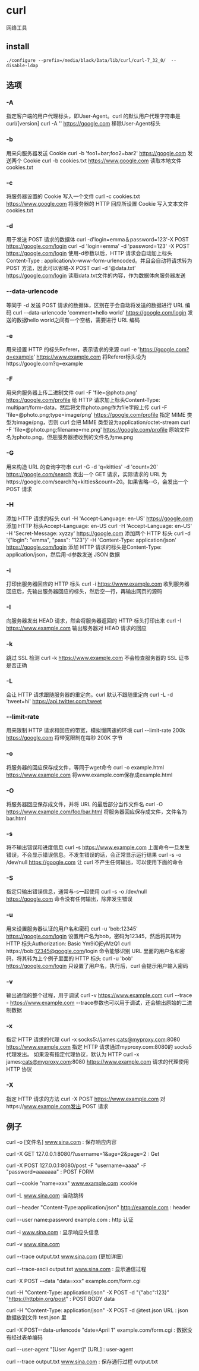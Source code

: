 # curl
网络工具

## install
```shell
./configure --prefix=/media/black/Data/lib/curl/curl-7_32_0/  --disable-ldap
```

## 选项

### -A 
指定客户端的用户代理标头，即User-Agent。curl 的默认用户代理字符串是curl/[version] curl -A '' https://google.com 
移除User-Agent标头 

### -b 
用来向服务器发送 Cookie 
curl -b 'foo1=bar;foo2=bar2' https://google.com 
发送两个 Cookie 
curl -b cookies.txt https://www.google.com 
读取本地文件cookies.txt 

### -c 
将服务器设置的 Cookie 写入一个文件 
curl -c cookies.txt https://www.google.com 
将服务器的 HTTP 回应所设置 Cookie 写入文本文件cookies.txt 

### -d 
用于发送 POST 请求的数据体 
curl -d'login=emma＆password=123'-X POST https://google.com/login 
curl -d 'login=emma' -d 'password=123' -X POST  https://google.com/login 
使用-d参数以后，HTTP 请求会自动加上标头Content-Type : application/x-www-form-urlencoded。并且会自动将请求转为 POST 方法，因此可以省略-X POST 
curl -d '@data.txt' https://google.com/login 
读取data.txt文件的内容，作为数据体向服务器发送 

### --data-urlencode  
等同于 -d 发送 POST 请求的数据体，区别在于会自动将发送的数据进行 URL 编码 
curl --data-urlencode 'comment=hello world' https://google.com/login 
发送的数据hello world之间有一个空格，需要进行 URL 编码 

### -e 
用来设置 HTTP 的标头Referer，表示请求的来源 
curl -e 'https://google.com?q=example' https://www.example.com 
将Referer标头设为https://google.com?q=example 

### -F 
用来向服务器上传二进制文件 
curl -F 'file=@photo.png' https://google.com/profile 
给 HTTP 请求加上标头Content-Type: multipart/form-data，然后将文件photo.png作为file字段上传 
curl -F 'file=@photo.png;type=image/png' https://google.com/profile 
指定 MIME 类型为image/png，否则 curl 会把 MIME 类型设为application/octet-stream 
curl -F 'file=@photo.png;filename=me.png' https://google.com/profile 
原始文件名为photo.png，但是服务器接收到的文件名为me.png 

### -G 
用来构造 URL 的查询字符串 
curl -G -d 'q=kitties' -d 'count=20' https://google.com/search 
发出一个 GET 请求，实际请求的 URL 为https://google.com/search?q=kitties&count=20。如果省略--G，会发出一个 POST 请求 

### -H 
添加 HTTP 请求的标头 
curl -H 'Accept-Language: en-US' https://google.com 
添加 HTTP 标头Accept-Language: en-US 
curl -H 'Accept-Language: en-US' -H 'Secret-Message: xyzzy' https://google.com 
添加两个 HTTP 标头 
curl -d '{"login": "emma", "pass": "123"}' -H 'Content-Type: application/json' https://google.com/login 
添加 HTTP 请求的标头是Content-Type: application/json，然后用-d参数发送 JSON 数据 

### -i 
打印出服务器回应的 HTTP 标头 
curl -i https://www.example.com 
收到服务器回应后，先输出服务器回应的标头，然后空一行，再输出网页的源码 

### -I 
向服务器发出 HEAD 请求，然会将服务器返回的 HTTP 标头打印出来 
curl -I https://www.example.com 
输出服务器对 HEAD 请求的回应 

### -k 
跳过 SSL 检测 
curl -k https://www.example.com 
不会检查服务器的 SSL 证书是否正确 

### -L 
会让 HTTP 请求跟随服务器的重定向。curl 默认不跟随重定向 
curl -L -d 'tweet=hi' https://api.twitter.com/tweet 

### --limit-rate 
用来限制 HTTP 请求和回应的带宽，模拟慢网速的环境 
curl --limit-rate 200k https://google.com 
将带宽限制在每秒 200K 字节 

### -o 
将服务器的回应保存成文件，等同于wget命令 
curl -o example.html https://www.example.com 
将www.example.com保存成example.html 

### -O 
将服务器回应保存成文件，并将 URL 的最后部分当作文件名 
curl -O https://www.example.com/foo/bar.html 
将服务器回应保存成文件，文件名为bar.html 

### -s 
将不输出错误和进度信息 
curl -s https://www.example.com 
上面命令一旦发生错误，不会显示错误信息。不发生错误的话，会正常显示运行结果 
curl -s -o /dev/null https://google.com 
让 curl 不产生任何输出，可以使用下面的命令 

### -S 
指定只输出错误信息，通常与-s一起使用 
curl -s -o /dev/null https://google.com 
命令没有任何输出，除非发生错误 

### -u 
用来设置服务器认证的用户名和密码 
curl -u 'bob:12345' https://google.com/login 
设置用户名为bob，密码为12345，然后将其转为 HTTP 标头Authorization: Basic Ym9iOjEyMzQ1 
curl https://bob:12345@google.com/login 
命令能够识别 URL 里面的用户名和密码，将其转为上个例子里面的 HTTP 标头 
curl -u 'bob' https://google.com/login 
只设置了用户名，执行后，curl 会提示用户输入密码 

### -v 
输出通信的整个过程，用于调试 
curl -v https://www.example.com 
curl --trace - https://www.example.com 
--trace参数也可以用于调试，还会输出原始的二进制数据 

### -x 
指定 HTTP 请求的代理 
curl -x socks5://james:cats@myproxy.com:8080 https://www.example.com 
指定 HTTP 请求通过myproxy.com:8080的 socks5 代理发出。 
如果没有指定代理协议，默认为 HTTP 
curl -x james:cats@myproxy.com:8080 https://www.example.com 
请求的代理使用 HTTP 协议 

### -X 
指定 HTTP 请求的方法 
curl -X POST https://www.example.com 
对https://www.example.com发出 POST 请求 


## 例子
curl -o [文件名] www.sina.com : 保存响应内容 

curl -X GET 127.0.0.1:8080/\?username=1\&age=2\&page=2 : Get 

curl -X POST 127.0.0.1:8080/post -F "username=aaaa" -F "password=aaaaaaa"  : POST FORM 

curl --cookie "name=xxx" www.example.com  :cookie 

curl -L www.sina.com  :自动跳转 

curl --header "Content-Type:application/json" http://example.com : header 

curl --user name:password example.com : http 认证 

curl -i www.sina.com  : 显示响应头信息 

curl -v www.sina.com 

curl --trace output.txt www.sina.com (更加详细) 

curl --trace-ascii output.txt www.sina.com : 显示通信过程 

curl -X POST --data "data=xxx" example.com/form.cgi 

curl -H "Content-Type: application/json" -X POST -d "{\"abc\":123}" "https://httpbin.org/post"  : POST BODY data 

curl -H "Content-Type: application/json" -X POST -d @test.json URL : json 数据放到文件 test.json 里 

curl -X POST--data-urlencode "date=April 1" example.com/form.cgi  : 数据没有经过表单编码 

curl --user-agent "[User Agent]" [URL] : user-agent 

curl --trace output.txt www.sina.com : 保存通行过程 output.txt 

